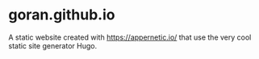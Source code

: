 # goran.github.io
A static website created with https://appernetic.io/ that use the very cool static site generator Hugo.
